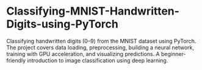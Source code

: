 # Classifying-MNIST-Handwritten-Digits-using-PyTorch
Classifying handwritten digits (0–9) from the MNIST dataset using PyTorch. The project covers data loading, preprocessing, building a neural network, training with GPU acceleration, and visualizing predictions. A beginner-friendly introduction to image classification using deep learning.
